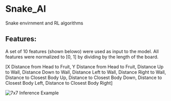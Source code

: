 # Snake_AI
Snake envirnment and RL algorithms

## Features:
A set of 10 features (shown belowo) were used as input to the model. All features were normalized to [0, 1] by dividing by the length of the board.

[X Distance from Head to Fruit, 
Y Distance from Head to Fruit, 
Distance Up to Wall,
Distance Down to Wall,
Distance Left to Wall,
Distance Right to Wall,
Distance to Closest Body Up,
Distance to Closest Body Down,
Distance to Closest Body Left,
Distance to Closest Body Right]


![7x7 Inference Example](assets/snake_inference_5games_dim7_20250224-144940.gif)
